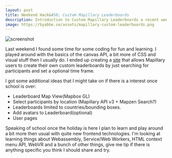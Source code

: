 ```yaml
---
layout: post
title: Weekend Hack&#58; Custom Mapillary Leaderboards
description: Introduction to Custom Mapillary Leaderboards a recent weekend hack that let\'s you create a custom Mapillary leaderboard for your friends or event.
image: https://byabbe.se/assets/mapillary-custom-leaderboards.png
---
```

![screenshot](https://byabbe.se/assets/mapillary-custom-leaderboards.png)

Last weekend I found some time for some coding for fun and learning. I played around with the basics of the canvas API, a bit more of CSS and visual stuff then I usually do. I ended up creating a [site](https://byabbe.se/Mapillary-Custom-Leaderboards/) that allows Mapillary users to create their own custom leaderboards by just searching for participants and set a optional time frame.

I got some additional ideas that I might take on if there is a interest once school is over\:

 - Leaderboard Map View(Mapbox GL)
 - Select participants by location (Mapillary API v3 + Mapzen Search?)
 - Leaderboards limited to countries/bounding boxes.
 - Add avatars to Leaderboard(optional)
 - User pages

Speaking of school once the holiday is here I plan to learn and play around a bit more then usual with quite new frontend technologies. I'm looking at learning things about Webassembly, Service/Web Workers, HTML context menu API, WebVR and a bunch of other things, give me tip if there is anything specific you think I should share and try.
